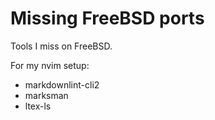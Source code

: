 # Missing FreeBSD ports

Tools I miss on FreeBSD.

For my nvim setup:

- markdownlint-cli2
- marksman
- ltex-ls

